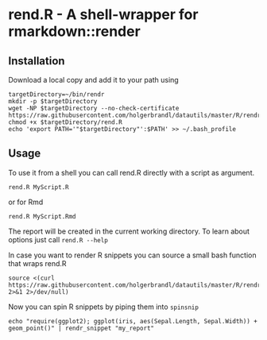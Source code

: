 rend.R - A shell-wrapper for rmarkdown::render
===


Installation
---

Download a local copy and add it to your path using
```
targetDirectory=~/bin/rendr
mkdir -p $targetDirectory
wget -NP $targetDirectory --no-check-certificate https://raw.githubusercontent.com/holgerbrandl/datautils/master/R/rendr/rend.R
chmod +x $targetDirectory/rend.R
echo 'export PATH='"$targetDirectory"':$PATH' >> ~/.bash_profile
```


Usage
---

To use it from a shell you can call rend.R directly with a script as argument.
```
rend.R MyScript.R
```
or for Rmd
```
rend.R MyScript.Rmd
```

The report will be created in the current working directory. To learn about options just call `rend.R --help`

In case you want to render R snippets you can source a small bash function that wraps rend.R
```
source <(curl https://raw.githubusercontent.com/holgerbrandl/datautils/master/R/rendr/rendr_utils.sh 2>&1 2>/dev/null)
```
Now you can spin R snippets by piping them into `spinsnip`

```
echo "require(ggplot2); ggplot(iris, aes(Sepal.Length, Sepal.Width)) + geom_point()" | rendr_snippet "my_report"
```




